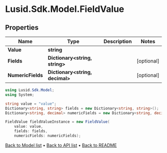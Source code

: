 # Lusid.Sdk.Model.FieldValue

## Properties

Name | Type | Description | Notes
------------ | ------------- | ------------- | -------------
**Value** | **string** |  | 
**Fields** | **Dictionary&lt;string, string&gt;** |  | [optional] 
**NumericFields** | **Dictionary&lt;string, decimal&gt;** |  | [optional] 

```csharp
using Lusid.Sdk.Model;
using System;

string value = "value";
Dictionary<string, string> fields = new Dictionary<string, string>();
Dictionary<string, decimal> numericFields = new Dictionary<string, decimal>();

FieldValue fieldValueInstance = new FieldValue(
    value: value,
    fields: fields,
    numericFields: numericFields);
```

[Back to Model list](../README.md#documentation-for-models) &#8226; [Back to API list](../README.md#documentation-for-api-endpoints) &#8226; [Back to README](../README.md)
